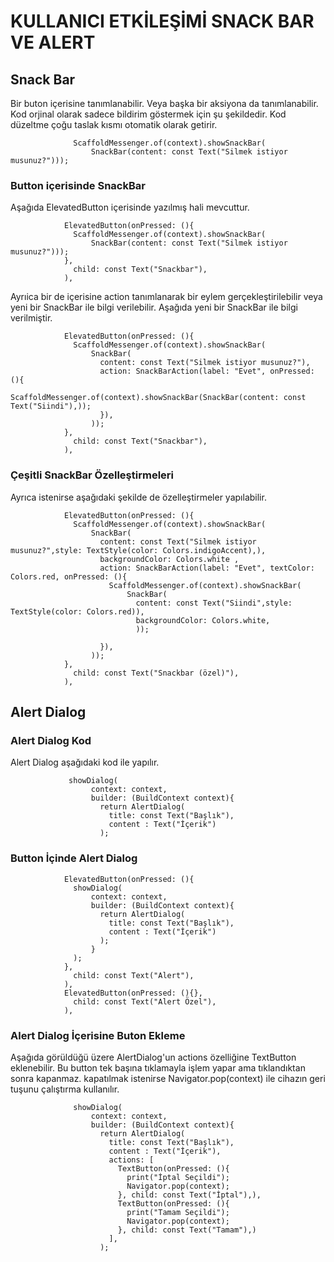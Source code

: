 # KULLANICI ETKİLEŞİMİ SNACK BAR VE ALERT
## Snack Bar
Bir buton içerisine tanımlanabilir. Veya başka bir aksiyona da tanımlanabilir. Kod orjinal olarak sadece bildirim göstermek için şu şekildedir. Kod düzeltme çoğu taslak kısmı otomatik olarak getirir.
```
              ScaffoldMessenger.of(context).showSnackBar(
                  SnackBar(content: const Text("Silmek istiyor musunuz?")));

```
### Button içerisinde SnackBar
Aşağıda ElevatedButton içerisinde yazılmış hali mevcuttur.
```
            ElevatedButton(onPressed: (){
              ScaffoldMessenger.of(context).showSnackBar(
                  SnackBar(content: const Text("Silmek istiyor musunuz?")));
            },
              child: const Text("Snackbar"),
            ),
```
Ayrıica bir de içerisine action tanımlanarak bir eylem gerçekleştirilebilir veya yeni bir SnackBar ile bilgi verilebilir. Aşağıda yeni bir SnackBar ile bilgi verilmiştir.
```
            ElevatedButton(onPressed: (){
              ScaffoldMessenger.of(context).showSnackBar(
                  SnackBar(
                    content: const Text("Silmek istiyor musunuz?"),
                    action: SnackBarAction(label: "Evet", onPressed: (){
                      ScaffoldMessenger.of(context).showSnackBar(SnackBar(content: const Text("Siindi"),));
                    }),
                  ));
            },
              child: const Text("Snackbar"),
            ),
```
### Çeşitli SnackBar Özelleştirmeleri
Ayrıca istenirse aşağıdaki şekilde de özelleştirmeler yapılabilir.
```
            ElevatedButton(onPressed: (){
              ScaffoldMessenger.of(context).showSnackBar(
                  SnackBar(
                    content: const Text("Silmek istiyor musunuz?",style: TextStyle(color: Colors.indigoAccent),),
                    backgroundColor: Colors.white ,
                    action: SnackBarAction(label: "Evet", textColor: Colors.red, onPressed: (){
                      ScaffoldMessenger.of(context).showSnackBar(
                          SnackBar(
                            content: const Text("Siindi",style: TextStyle(color: Colors.red)),
                            backgroundColor: Colors.white,
                            ));

                    }),
                  ));
            },
              child: const Text("Snackbar (özel)"),
            ),
```
## Alert Dialog
### Alert Dialog Kod
Alert Dialog aşağıdaki kod ile yapılır.
```
             showDialog(
                  context: context,
                  builder: (BuildContext context){
                    return AlertDialog(
                      title: const Text("Başlık"),
                      content : Text("İçerik")
                    );
```
### Button İçinde Alert Dialog
```
            ElevatedButton(onPressed: (){
              showDialog(
                  context: context,
                  builder: (BuildContext context){
                    return AlertDialog(
                      title: const Text("Başlık"),
                      content : Text("İçerik")
                    );
                  }
              );
            },
              child: const Text("Alert"),
            ),
            ElevatedButton(onPressed: (){},
              child: const Text("Alert Özel"),
            ),
```
### Alert Dialog İçerisine Buton Ekleme
Aşağıda görüldüğü üzere AlertDialog'un actions özelliğine TextButton eklenebilir. Bu button tek başına tıklamayla işlem yapar ama tıklandıktan sonra kapanmaz. kapatılmak istenirse Navigator.pop(context) ile cihazın geri tuşunu çalıştırma kullanılır.
```
              showDialog(
                  context: context,
                  builder: (BuildContext context){
                    return AlertDialog(
                      title: const Text("Başlık"),
                      content : Text("İçerik"),
                      actions: [
                        TextButton(onPressed: (){
                          print("İptal Seçildi");
                          Navigator.pop(context);
                        }, child: const Text("İptal"),),
                        TextButton(onPressed: (){
                          print("Tamam Seçildi");
                          Navigator.pop(context);
                        }, child: const Text("Tamam"),)
                      ],
                    );
```


















